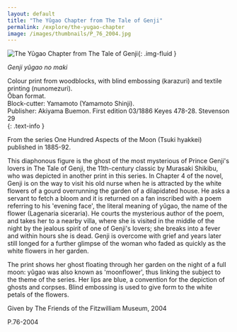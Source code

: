 ```yaml
---
layout: default
title: "The Yûgao Chapter from The Tale of Genji"
permalink: /explore/the-yugao-chapter
image: /images/thumbnails/P_76_2004.jpg
---
```


![The Yûgao Chapter from The Tale of Genji]({{site.baseurl}}/images/P_76_2004.jpg){: .img-fluid }

_Genji yûgao no maki_

Colour print from woodblocks, with blind embossing (karazuri) and textile printing (nunomezuri).    
Ôban format.  
Block-cutter: Yamamoto (Yamamoto Shinji).  
Publisher: Akiyama Buemon. First edition 03/1886
Keyes 478-28. Stevenson 29    
{: .text-info }

From the series One Hundred Aspects of the Moon (Tsuki hyakkei) published
in 1885-92.


This diaphonous figure
is the ghost of the most mysterious of Prince Genji's lovers in
The Tale of Genji, the 11th-century classic by Murasaki
Shikibu, who was depicted in another print in this series. In Chapter
4 of the novel, Genji is on the way to visit his old nurse when
he is attracted by the white flowers of a gourd overrunning the
garden of a dilapidated house. He asks a servant to fetch a bloom
and it is returned on a fan inscribed with a poem referring to his
'evening face', the literal meaning of yûgao, the
name of the flower (Lagenaria siceraria). He courts the mysterious
author of the poem, and takes her to a nearby villa, where she is
visited in the middle of the night by the jealous spirit of one
of Genji's lovers; she breaks into a fever and within hours she
is dead. Genji is overcome with grief and years later still longed
for a further glimpse of the woman who faded as quickly as the white
flowers in her garden.

The print shows her ghost floating through her garden on the night of a full moon: yûgao
was also known as 'moonflower', thus linking the subject to
the theme of the series. Her lips are blue, a convention for the
depiction of ghosts and corpses. Blind embossing is used to give
form to the white petals of the flowers.

Given by The Friends of the Fitzwilliam Museum, 2004

P.76-2004
